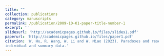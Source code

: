 ```yaml
---
title: ""
collection: publications
category: manuscripts
permalink: /publication/2009-10-01-paper-title-number-1
excerpt: ''
slidesurl: 'http://academicpages.github.io/files/slides1.pdf'
paperurl: 'http://academicpages.github.io/files/paper1.pdf'
citation: 'W. Hu, R. Wang, W. Li and W. Miao (2023). Paradoxes and resolutions for semiparametric fusion of
individual and summary data.'
---
```

